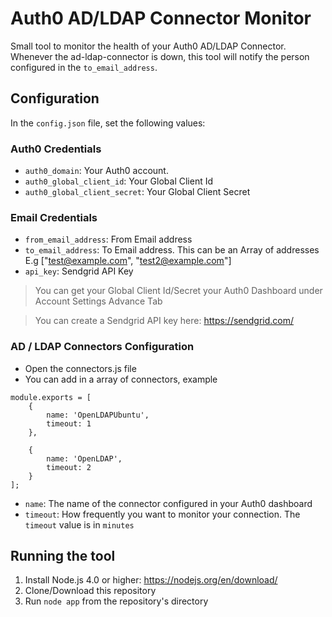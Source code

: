 # Auth0 AD/LDAP Connector Monitor

Small tool to monitor the health of your Auth0 AD/LDAP Connector.
Whenever the ad-ldap-connector is down, this tool will notify the person configured in the
`to_email_address`.
## Configuration

In the `config.json` file, set the following values:

### Auth0 Credentials
 - `auth0_domain`: Your Auth0 account.
 - `auth0_global_client_id`: Your Global Client Id
 - `auth0_global_client_secret`: Your Global Client Secret

### Email Credentials
 - `from_email_address`: From Email address
 - `to_email_address`: To Email address. This can be an Array of addresses E.g ["test@example.com", "test2@example.com"]
 - `api_key`: Sendgrid API Key

> You can get your Global Client Id/Secret your Auth0 Dashboard under Account Settings Advance Tab

> You can create a Sendgrid API key here: https://sendgrid.com/

### AD / LDAP Connectors Configuration

- Open the connectors.js file
- You can add in a array of connectors, example
```
module.exports = [
    {
        name: 'OpenLDAPUbuntu',
        timeout: 1
    },

    {
        name: 'OpenLDAP',
        timeout: 2
    }
];
```
- `name`: The name of the connector configured in your Auth0 dashboard
- `timeout`: How frequently you want to monitor your connection. The `timeout` value is in `minutes`

## Running the tool

 1. Install Node.js 4.0 or higher: https://nodejs.org/en/download/
 2. Clone/Download this repository
 3. Run `node app` from the repository's directory
